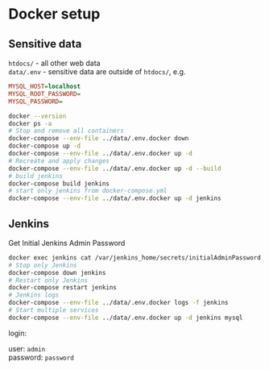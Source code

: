 # Docker setup

## Sensitive data

`htdocs/` - all other web data  
`data/.env` - sensitive data are outside of `htdocs/`, e.g.

```ini
MYSQL_HOST=localhost
MYSQL_ROOT_PASSWORD=
MYSQL_PASSWORD=
```

```sh
docker --version
docker ps -a
# Stop and remove all containers
docker-compose --env-file ../data/.env.docker down
docker-compose up -d
docker-compose --env-file ../data/.env.docker up -d
# Recreate and apply changes
docker-compose --env-file ../data/.env.docker up -d --build
# build jenkins
docker-compose build jenkins
# start only jenkins from docker-compose.yml
docker-compose --env-file ../data/.env.docker up -d jenkins
```

## Jenkins

Get Initial Jenkins Admin Password

```sh
docker exec jenkins cat /var/jenkins_home/secrets/initialAdminPassword
# Stop only Jenkins
docker-compose down jenkins
# Restart only Jenkins
docker-compose restart jenkins
# Jenkins logs
docker-compose --env-file ../data/.env.docker logs -f jenkins
# Start multiple services
docker-compose --env-file ../data/.env.docker up -d jenkins mysql
```

login:

user: `admin`  
password: `password`
